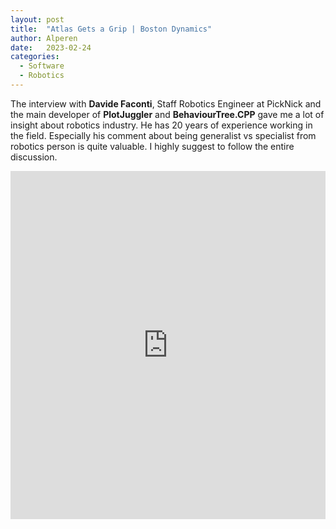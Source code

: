 ```yaml
---
layout: post
title:  "Atlas Gets a Grip | Boston Dynamics"
author: Alperen
date:   2023-02-24
categories:
  - Software
  - Robotics
---
```


The interview with **Davide Faconti**, Staff Robotics Engineer at PickNick and the main developer of **PlotJuggler** and **BehaviourTree.CPP** gave me a lot of insight about robotics industry. He has 20 years of experience working in the field. Especially his comment about being generalist vs specialist from robotics person is quite valuable. I highly suggest to follow the entire discussion.

<iframe width="100%" height="557" src="https://www.youtube.com/embed/5Daci08z-us" title="Davide Faconti, Robotic Architect at PickNik Robotics | Behind the Tech Episode 11" frameborder="0" allow="accelerometer; autoplay; clipboard-write; encrypted-media; gyroscope; picture-in-picture; web-share" allowfullscreen></iframe>

<center> 
  <script type='text/javascript' src='https://storage.ko-fi.com/cdn/widget/Widget_2.js'></script><script type='text/javascript' style="text-align:center">kofiwidget2.init('Buy Me a Coffee', '#e08428', 'V7V3IDOGW');kofiwidget2.draw();</script> 
</center>

